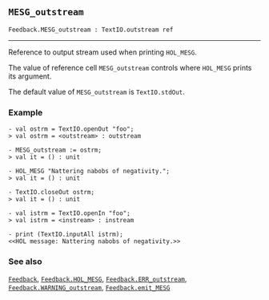 ## `MESG_outstream`

``` hol4
Feedback.MESG_outstream : TextIO.outstream ref
```

------------------------------------------------------------------------

Reference to output stream used when printing `HOL_MESG`.

The value of reference cell `MESG_outstream` controls where `HOL_MESG`
prints its argument.

The default value of `MESG_outstream` is `TextIO.stdOut`.

### Example

``` hol4
- val ostrm = TextIO.openOut "foo";
> val ostrm = <outstream> : outstream

- MESG_outstream := ostrm;
> val it = () : unit

- HOL_MESG "Nattering nabobs of negativity.";
> val it = () : unit

- TextIO.closeOut ostrm;
> val it = () : unit

- val istrm = TextIO.openIn "foo";
> val istrm = <instream> : instream

- print (TextIO.inputAll istrm);
<<HOL message: Nattering nabobs of negativity.>>
```

### See also

[`Feedback`](#Feedback), [`Feedback.HOL_MESG`](#Feedback.HOL_MESG),
[`Feedback.ERR_outstream`](#Feedback.ERR_outstream),
[`Feedback.WARNING_outstream`](#Feedback.WARNING_outstream),
[`Feedback.emit_MESG`](#Feedback.emit_MESG)
